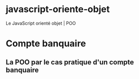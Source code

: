 # javascript-oriente-objet
Le JavaScript orienté objet | POO

# Compte banquaire

## La POO par le cas pratique d'un compte banquaire
